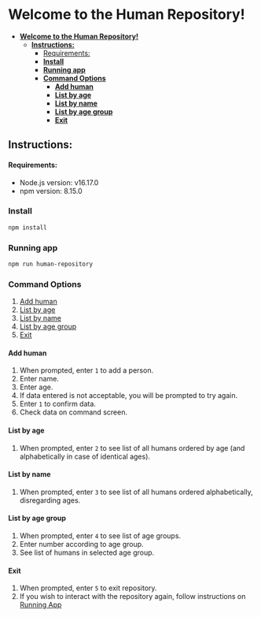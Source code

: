 # **Welcome to the Human Repository!**

- [**Welcome to the Human Repository!**](#welcome-to-the-human-repository)
  - [**Instructions:**](#instructions)
      - [Requirements:](#requirements)
    - [**Install**](#install)
    - [**Running app**](#running-app)
    - [**Command Options**](#command-options)
      - [**Add human** <a name="add-human"></a>](#add-human-)
      - [**List by age** <a name="list-age"></a>](#list-by-age-)
      - [**List by name** <a name="list-name"></a>](#list-by-name-)
      - [**List by age group** <a name="list-group"></a>](#list-by-age-group-)
      - [**Exit** <a name="exit"></a>](#exit-)


## **Instructions:**

#### Requirements:
 - Node.js version: v16.17.0
 - npm version: 8.15.0 
  
### **Install**

```bash
npm install
```

### **Running app**

```bash
npm run human-repository
```
 ### **Command Options**

 1. [Add human](#add-human-a-nameadd-humana) 
 2. [List by age](#list-by-age-a-namelist-agea)
 3. [List by name](#list-by-name-a-namelist-namea)
 4. [List by age group](#list-by-age-group-a-namelist-groupa)
 5. [Exit](#exit-a-nameexita)

#### **Add human** <a name="add-human"></a>

1. When prompted, enter ```1``` to add a person.
2. Enter name. 
3. Enter age.
4. If data entered is not acceptable, you will be prompted to try again.
5. Enter ```1``` to confirm data.
6. Check data on command screen.

#### **List by age** <a name="list-age"></a>

1. When prompted, enter ```2``` to see list of all humans ordered by age (and alphabetically in case of identical ages).

#### **List by name** <a name="list-name"></a>

1. When prompted, enter ```3``` to see list of all humans ordered alphabetically, disregarding ages.

#### **List by age group** <a name="list-group"></a>

1. When prompted, enter ```4``` to see list of age groups.
2. Enter number according to age group.
3. See list of humans in selected age group.

#### **Exit** <a name="exit"></a>

1. When prompted, enter ```5``` to exit repository.
2. If you wish to interact with the repository again, follow instructions on [Running App](#running-app)
